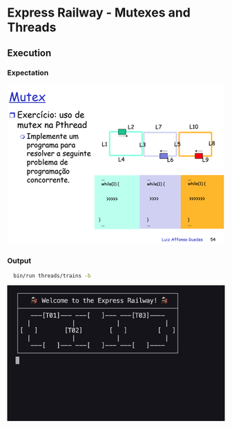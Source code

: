 # Express Railway - Mutexes and Threads

## Execution

### Expectation

![alt text](image-1.png)

### Output

```bash
  bin/run threads/trains -b
```

![preview](image.png)
